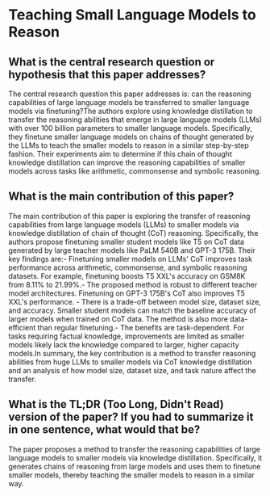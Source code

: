 # Teaching Small Language Models to Reason

## What is the central research question or hypothesis that this paper addresses?

The central research question this paper addresses is: can the reasoning capabilities of large language models be transferred to smaller language models via finetuning?The authors explore using knowledge distillation to transfer the reasoning abilities that emerge in large language models (LLMs) with over 100 billion parameters to smaller language models. Specifically, they finetune smaller language models on chains of thought generated by the LLMs to teach the smaller models to reason in a similar step-by-step fashion. Their experiments aim to determine if this chain of thought knowledge distillation can improve the reasoning capabilities of smaller models across tasks like arithmetic, commonsense and symbolic reasoning.


## What is the main contribution of this paper?

The main contribution of this paper is exploring the transfer of reasoning capabilities from large language models (LLMs) to smaller models via knowledge distillation of chain of thought (CoT) reasoning. Specifically, the authors propose finetuning smaller student models like T5 on CoT data generated by large teacher models like PaLM 540B and GPT-3 175B. Their key findings are:- Finetuning smaller models on LLMs' CoT improves task performance across arithmetic, commonsense, and symbolic reasoning datasets. For example, finetuning boosts T5 XXL's accuracy on GSM8K from 8.11% to 21.99%.- The proposed method is robust to different teacher model architectures. Finetuning on GPT-3 175B's CoT also improves T5 XXL's performance. - There is a trade-off between model size, dataset size, and accuracy. Smaller student models can match the baseline accuracy of larger models when trained on CoT data. The method is also more data-efficient than regular finetuning.- The benefits are task-dependent. For tasks requiring factual knowledge, improvements are limited as smaller models likely lack the knowledge compared to larger, higher capacity models.In summary, the key contribution is a method to transfer reasoning abilities from huge LLMs to smaller models via CoT knowledge distillation and an analysis of how model size, dataset size, and task nature affect the transfer.


## What is the TL;DR (Too Long, Didn't Read) version of the paper? If you had to summarize it in one sentence, what would that be?

The paper proposes a method to transfer the reasoning capabilities of large language models to smaller models via knowledge distillation. Specifically, it generates chains of reasoning from large models and uses them to finetune smaller models, thereby teaching the smaller models to reason in a similar way.
